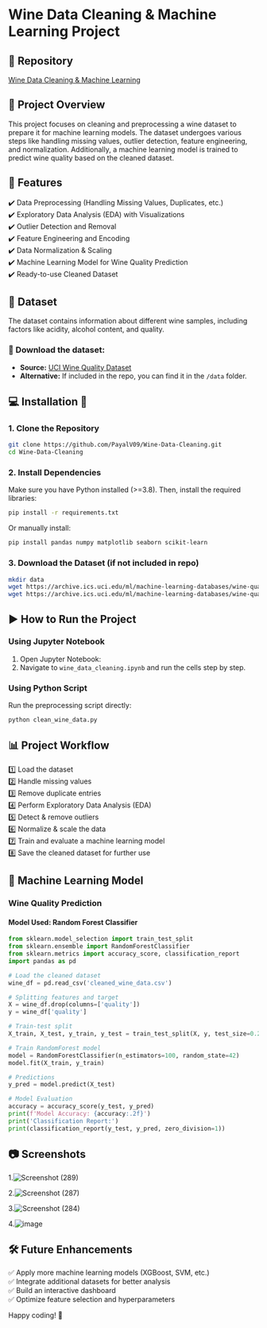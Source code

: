 # Wine Data Cleaning & Machine Learning Project

## 🔗 Repository
[Wine Data Cleaning & Machine Learning](https://github.com/PayalV09/Wine-Data-Cleaning)

## 📜 Project Overview
This project focuses on cleaning and preprocessing a wine dataset to prepare it for machine learning models. The dataset undergoes various steps like handling missing values, outlier detection, feature engineering, and normalization. Additionally, a machine learning model is trained to predict wine quality based on the cleaned dataset.

## 🚀 Features
✔️ Data Preprocessing (Handling Missing Values, Duplicates, etc.)  
✔️ Exploratory Data Analysis (EDA) with Visualizations  
✔️ Outlier Detection and Removal  
✔️ Feature Engineering and Encoding  
✔️ Data Normalization & Scaling  
✔️ Machine Learning Model for Wine Quality Prediction  
✔️ Ready-to-use Cleaned Dataset  

## 📂 Dataset
The dataset contains information about different wine samples, including factors like acidity, alcohol content, and quality.

### 🔽 Download the dataset:
- **Source:** [UCI Wine Quality Dataset](https://archive.ics.uci.edu/ml/machine-learning-databases/wine-quality/)
- **Alternative:** If included in the repo, you can find it in the `/data` folder.

## 💻 Installation 🔧
### 1. Clone the Repository
```sh
git clone https://github.com/PayalV09/Wine-Data-Cleaning.git
cd Wine-Data-Cleaning
```

### 2. Install Dependencies
Make sure you have Python installed (>=3.8). Then, install the required libraries:
```sh
pip install -r requirements.txt
```
Or manually install:
```sh
pip install pandas numpy matplotlib seaborn scikit-learn
```

### 3. Download the Dataset (if not included in repo)
```sh
mkdir data
wget https://archive.ics.uci.edu/ml/machine-learning-databases/wine-quality/winequality-red.csv -P data/
wget https://archive.ics.uci.edu/ml/machine-learning-databases/wine-quality/winequality-white.csv -P data/
```

## ▶️ How to Run the Project
### Using Jupyter Notebook
1. Open Jupyter Notebook:
2. Navigate to `wine_data_cleaning.ipynb` and run the cells step by step.

### Using Python Script
Run the preprocessing script directly:
```sh
python clean_wine_data.py
```

## 📊 Project Workflow
1️⃣ Load the dataset  
2️⃣ Handle missing values  
3️⃣ Remove duplicate entries  
4️⃣ Perform Exploratory Data Analysis (EDA)  
5️⃣ Detect & remove outliers  
6️⃣ Normalize & scale the data  
7️⃣ Train and evaluate a machine learning model  
8️⃣ Save the cleaned dataset for further use  

## 🤖 Machine Learning Model
### **Wine Quality Prediction**
#### **Model Used:** Random Forest Classifier

```python
from sklearn.model_selection import train_test_split
from sklearn.ensemble import RandomForestClassifier
from sklearn.metrics import accuracy_score, classification_report
import pandas as pd

# Load the cleaned dataset
wine_df = pd.read_csv('cleaned_wine_data.csv')

# Splitting features and target
X = wine_df.drop(columns=['quality'])
y = wine_df['quality']

# Train-test split
X_train, X_test, y_train, y_test = train_test_split(X, y, test_size=0.2, random_state=42)

# Train RandomForest model
model = RandomForestClassifier(n_estimators=100, random_state=42)
model.fit(X_train, y_train)

# Predictions
y_pred = model.predict(X_test)

# Model Evaluation
accuracy = accuracy_score(y_test, y_pred)
print(f'Model Accuracy: {accuracy:.2f}')
print('Classification Report:')
print(classification_report(y_test, y_pred, zero_division=1))
```

## 📷 Screenshots
1.![Screenshot (289)](https://github.com/user-attachments/assets/7f05a840-fa7f-4866-b95a-01b101049c63)



2.![Screenshot (287)](https://github.com/user-attachments/assets/dc6b04d1-a3bf-46db-92d2-3e4be99e0cef)

3.![Screenshot (284)](https://github.com/user-attachments/assets/3993a606-026a-42c9-821e-9ab8fcac1862)

4.![image](https://github.com/user-attachments/assets/96e37ef3-64d9-40a7-8e29-b54ff01b1a3e)



## 🛠 Future Enhancements
✅ Apply more machine learning models (XGBoost, SVM, etc.)  
✅ Integrate additional datasets for better analysis  
✅ Build an interactive dashboard  
✅ Optimize feature selection and hyperparameters  


Happy coding! 🚀

